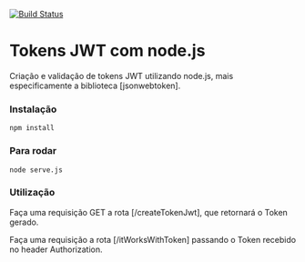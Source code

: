 [![Build Status](https://travis-ci.com/HigorC/jwt-with-nodejs.svg?branch=master)](https://travis-ci.com/HigorC/jwt-with-nodejs)

# Tokens JWT com node.js

Criação e validação de tokens JWT utilizando node.js, mais especificamente a biblioteca [jsonwebtoken].

### Instalação
```
npm install
```

### Para rodar
```
node serve.js
```

### Utilização

Faça uma requisição GET a rota [/createTokenJwt], que retornará o Token gerado.

Faça uma requisição a rota [/itWorksWithToken] passando o Token recebido no header Authorization.
